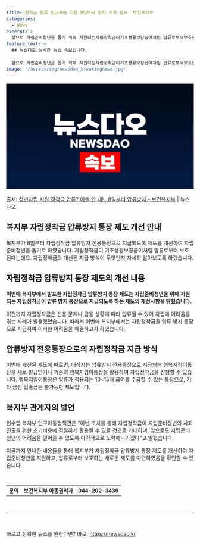 ```yaml
---
title: 정착금 압류 청년자립 지원 8일부터 방지 조치 발표  보건복지부
categories:
  - News
excerpt: >
  앞으로 자립준비청년을 돕기 위해 지원되는자립정착금이기초생활보장급여처럼 압류로부터보호된다. 보건복지부는 자립정…
feature_text: >
  ## 뉴스다오 실시간 뉴스 속보입니다.

  앞으로 자립준비청년을 돕기 위해 지원되는자립정착금이기초생활보장급여처럼 압류로부터보호된다. 보건복지부는 자립정…
image: '/assets/img/newsdao_breakingnews.jpg'
---
```


![뉴스다오 속보](/assets/img/newsdao_breakingnews.jpg)

<p>출처: <a href="https://newsdao.kr/3297" rel="dofollow">청년자립 지원 정착금 압류? 이젠 안 돼!…8일부터 압류방지 - 보건복지부</a> | 뉴스다오</p>

<h2 data-ke-size="size26">복지부 자립정착금 압류방지 통장 제도 개선 안내</h2>
<p data-ke-size="size16">복지부가 8일부터 자립정착금 압류방지 전용통장으로 지급되도록 제도를 개선하여 자립준비청년을 돕기로 하였습니다. 자립정착금이 기초생활보장급여처럼 압류로부터 보호된다는데요. 자립정착금의 개선된 지급 방식이 무엇인지 자세히 알아보도록 하겠습니다.</p>

<h2 data-ke-size="size24">자립정착금 압류방지 통장 제도의 개선 내용</h2>
<p data-ke-size="size16"><b>이번에 복지부에서 발표한 자립정착금 압류방지 통장 제도는 자립준비청년을 위해 지원되는 자립정착금이 압류 방지 통장으로 지급되도록 하는 제도의 개선사항을 밝혔습니다.</b></p>
<p data-ke-size="size16">이전까지 자립정착금은 신용 문제나 금융 상황에 따라 압류될 수 있어 자립에 어려움을 겪는 사례가 발생했었습니다. 따라서 이번에 복지부에서는 자립정착금을 압류 방지 통장으로 지급하여 이러한 어려움을 해결하고자 하였습니다.</p>

<h2 data-ke-size="size24">압류방지 전용통장으로의 자립정착금 지급 방식</h2>
<p data-ke-size="size16">이번에 개선된 제도에 따르면, 대상자는 압류방지 전용통장으로 지급되는 행복지킴이통장을 새로 발급받거나 기존의 행복지킴이통장을 활용하여 자립정착금을 신청할 수 있습니다. 행복지킴이통장은 압류가 적용되는 10~15개 급여를 수급할 수 있는 통장으로, 기타 금전 입출금은 불가능한 제도입니다.</p>

<h2 data-ke-size="size24">복지부 관계자의 발언</h2>
<p data-ke-size="size16">현수엽 복지부 인구아동정책관은 “이번 조치를 통해 자립정착금이 자립준비청년의 사회진출을 위한 초기비용에 적절하게 활용될 수 있을 것으로 기대하며, 앞으로도 자립준비청년의 어려움을 덜어줄 수 있도록 다각적으로 노력해나가겠다”고 밝혔습니다.</p>
<p data-ke-size="size16">지금까지 안내한 내용들을 통해 복지부가 자립정착금 압류방지 통장 제도를 개선하여 자립준비청년을 지원하고, 압류로부터 보호하는 새로운 제도를 마련하였음을 확인할 수 있습니다. </p>
<p data-ke-size="size16">&nbsp;</p>
<table>
	<tbody>
		<tr>
			<td style="text-align: center; height: 17px;"><b>문의</b></td>
			<td style="text-align: center; height: 17px;"><b>보건복지부 아동권리과</b></td>
			<td style="text-align: center; height: 17px;"><b>044-202-3439</b></td>
		</tr>
	</tbody>
</table>
<p data-ke-size="size16">&nbsp;</p>
<hr>
<p data-ke-size="size16">&nbsp;</p> 

빠르고 정확한 뉴스를 원한다면? 바로, <a href="https://newsdao.kr" rel="dofollow">https://newsdao.kr</a>


